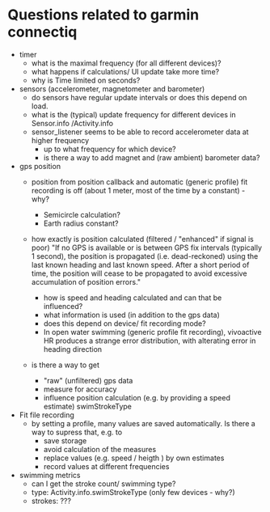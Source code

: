 # Questions related to garmin connectiq
* timer
    * what is the maximal frequency (for all different devices)?
    * what happens if calculations/ UI update take more time?
    * why is Time limited on seconds?
* sensors (accelerometer, magnetometer and barometer)
    * do sensors have regular update intervals or does this depend on load.
    * what is the (typical) update frequency for different devices in Sensor.info /Activity.info
    * sensor_listener seems to be able to record accelerometer data at higher frequency
        * up to what frequency for  which device?
        * is there a way to add magnet and (raw ambient) barometer data?            
* gps position 
    * position from position callback and automatic (generic profile) fit recording is off (about 1 meter, most of the time by a constant) - why? 
        * Semicircle calculation? 
        * Earth radius constant?
    * how exactly is position calculated (filtered / "enhanced" if signal is poor)
"If no GPS is available or is between GPS fix intervals (typically 1 second), the position is propagated (i.e. dead-reckoned) using the last known heading and last known speed. After a short period of time, the position will cease to be propagated to avoid excessive accumulation of position errors."

        * how is speed and heading calculated and can that be influenced?
        * what information is used (in addition to the gps data)
        * does this depend on device/ fit recording mode?
        * In open water swimming (generic profile fit recording), vivoactive HR produces a strange error distribution, with alterating error in heading direction
    * is there a way to get 
        * "raw" (unfiltered) gps data
        * measure for accuracy
        * influence position calculation (e.g. by providing a speed estimate)
        swimStrokeType
* Fit file recording
    * by setting a profile, many values are saved automatically. Is there a way to supress that, e.g. to 
        * save storage
        * avoid calculation of the measures
        * replace values (e.g. speed / heigth ) by own estimates
        * record values at different frequencies
* swimming metrics
    * can I get the stroke count/ swimming type?
    * type: Activity.info.swimStrokeType (only few devices - why?)
    * strokes: ???
    
        
        
    